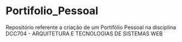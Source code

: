 # Portifolio_Pessoal
Repositório referente a criação de um Portifólio Pessoal na disciplina DCC704 - ARQUITETURA E TECNOLOGIAS DE SISTEMAS WEB
